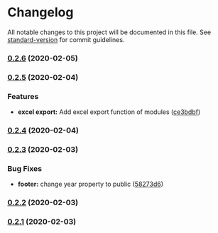 # Changelog

All notable changes to this project will be documented in this file. See [standard-version](https://github.com/conventional-changelog/standard-version) for commit guidelines.

### [0.2.6](https://gitlab.tandashi.de///compare/v0.2.5...v0.2.6) (2020-02-05)

### [0.2.5](https://gitlab.tandashi.de///compare/v0.2.3...v0.2.5) (2020-02-04)


### Features

* **excel export:** Add excel export function of modules ([ce3bdbf](https://gitlab.tandashi.de///commit/ce3bdbfcd4deddde6284e66aa678fecfd9678516))

### [0.2.4](https://gitlab.tandashi.de///compare/v0.2.3...v0.2.4) (2020-02-04)

### [0.2.3](https://gitlab.tandashi.de///compare/v0.2.2...v0.2.3) (2020-02-03)


### Bug Fixes

* **footer:** change year property to public ([58273d6](https://gitlab.tandashi.de///commit/58273d6ce8f6d5b512d89516c12b0b17110c212c))

### [0.2.2](https://gitlab.tandashi.de///compare/v0.2.1...v0.2.2) (2020-02-03)

### [0.2.1](https://gitlab.tandashi.de///compare/v0.0.1-a...v0.2.1) (2020-02-03)
